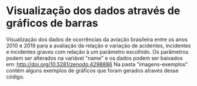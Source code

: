 # Visualização dos dados através de gráficos de barras

Visualização dos dados de ocorrências da aviação brasileira entre os anos 2010 e 2019 para a avaliação da relação e variação de acidentes, incidentes e incidentes graves com relação à um parâmetro escolhido.
Os parâmetros podem ser alterados na variável "name" e os dados podem ser baixados em: http://doi.org/10.5281/zenodo.4298886
Na pasta "imagens-exemplos" contém alguns exemplos de gráficos que foram gerados através desse código.